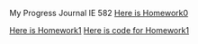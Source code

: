 My Progress Journal
IE 582
[Here is Homework0](https://bu-ie-582.github.io/fall20-Nur-Gundogdu/Homework0)

[Here is Homework1](https://bu-ie-582.github.io/fall20-Nur-Gundogdu/Homework1.html)
[Here is code for Homework1](https://bu-ie-582.github.io/fall20-Nur-Gundogdu/Homework1.ipynb)